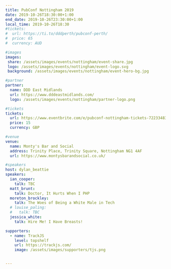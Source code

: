 ```yaml
---
title: PubConf Nottingham 2019
date: 2019-10-26T18:30:00+1:00
end_date: 2019-10-26T23:30:00+1:00
local_time: 2019-10-26T18:30
#tickets:
#  url: https://ti.to/dddperth/pubconf-perth/
#  price: 65
#  currency: AUD

#images
images:
 share: /assets/images/events/nottingham/event-share.jpg
 logo: /assets/images/events/nottingham/event-logo.svg
 background: /assets/images/events/nottingham/event-hero-bg.jpg

#partner
partner:
  name: DDD East Midlands
  url: https://www.dddeastmidlands.com/
  logo: /assets/images/events/nottingham/partner-logo.png

#tickets
tickets:
  url: https://www.eventbrite.com/e/pubconf-nottingham-tickets-72233483293
  price: 15
  currency: GBP

#venue
venue:
  name: Monty's Bar and Social
  address: Trinity Place, Trinity Square, Nottingham NG1 4AF
  url: https://www.montysbarandsocial.co.uk/

#speakers
host: dylan_beattie
speakers:
  ian_cooper:
    talk: TBC
  matt_brunt:
    talk: Doctor, It Hurts When I PHP
  moreton_brockley:
    talk: The Woes of Being a White Male in Tech
  # louise_paling:
  #   talk: TBC
  jessica_white:
    talk: Hire Me! I Have Breasts!

supporters:
  - name: TrackJS
    level: topshelf
    url: https://trackjs.com/
    image: /assets/images/supporters/tjs.png


---
```

